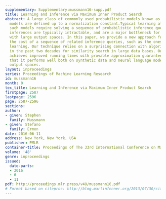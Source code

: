 ```yaml
---
supplementary: Supplementary:mussmann16-supp.pdf
title: Learning and Inference via Maximum Inner Product Search
abstract: A large class of commonly used probabilistic models known as log-linear
  models are defined up to a normalization constant.Typical learning algorithms for
  such models require solving a sequence of probabilistic inference queries. These
  inferences are typically intractable, and are a major bottleneck for learning models
  with large output spaces. In this paper, we provide a new approach for amortizing
  the cost of a sequence of related inference queries, such as the ones arising during
  learning. Our technique relies on a surprising connection with algorithms developed
  in the past two decades for similarity search in large data bases. Our approach
  achieves improved running times with provable approximation guarantees. We show
  that it performs well both on synthetic data and neural language models with large
  output spaces.
layout: inproceedings
series: Proceedings of Machine Learning Research
id: mussmann16
month: 0
tex_title: Learning and Inference via Maximum Inner Product Search
firstpage: 2587
lastpage: 2596
page: 2587-2596
sections: 
author:
- given: Stephen
  family: Mussmann
- given: Stefano
  family: Ermon
date: 2016-06-11
address: New York, New York, USA
publisher: PMLR
container-title: Proceedings of The 33rd International Conference on Machine Learning
volume: '48'
genre: inproceedings
issued:
  date-parts:
  - 2016
  - 6
  - 11
pdf: http://proceedings.mlr.press/v48/mussmann16.pdf
# Format based on citeproc: http://blog.martinfenner.org/2013/07/30/citeproc-yaml-for-bibliographies/
---
```


